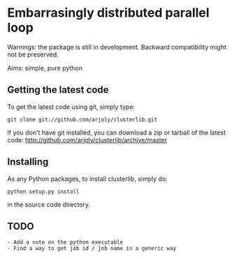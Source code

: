 Embarrasingly distributed parallel loop
=======================================


Warnings: the package is still in development. Backward compatibility might
not be preserved.

Aims:  simple, pure python

Getting the latest code
-----------------------

To get the latest code using git, simply type:

    git clone git://github.com/arjoly/clusterlib.git

If you don't have git installed, you can download a zip or tarball of the
latest code: http://github.com/arjoly/clusterlib/archive/master


Installing
----------

As any Python packages, to install clusterlib, simply do:

    python setup.py install

in the source code directory.


TODO
----
    - Add a note on the python executable
    - Find a way to get job id / job name in a generic way
